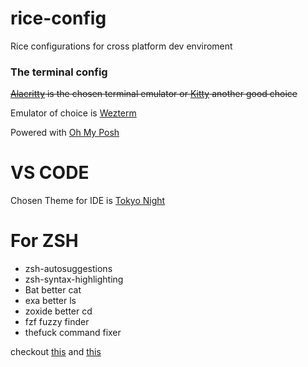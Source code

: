 # rice-config
Rice configurations for cross platform dev enviroment

### The terminal config
~~[Alacritty](https://github.com/alacritty/alacritty) is the chosen terminal emulator or [Kitty](https://github.com/kovidgoyal/kitty) another good choice~~

Emulator of choice is [Wezterm](https://wezfurlong.org/wezterm)

Powered with [Oh My Posh](https://ohmyposh.dev/)



# VS CODE
Chosen Theme for IDE is [Tokyo Night](enkia.tokyo-night)


# For ZSH
- zsh-autosuggestions
- zsh-syntax-highlighting
- Bat better cat
- exa better ls
- zoxide better cd 
- fzf fuzzy finder
- thefuck command fixer

checkout [this](https://github.com/josean-dev/dev-environment-files/blob/main/.zshrc) and [this](https://www.youtube.com/watch?v=mmqDYw9C30I)